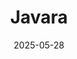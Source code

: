 ---  
layout: startup_page  
title: "Javara"  
id: "javararesearch.com"  
permalink: "/javarajavararesearch.com05282025/"  
website: "https://www.javararesearch.com/"  
funding_round: "Series C"  
funding_amount: ""  
investors: "community-based investors"  
about: "Javara is an Integrated Research Organization (IRO) that partners with healthcare organizations to deliver clinical trial access at the point of care. They aim to accelerate access to research for patients, biopharma companies, and healthcare organizations. Their focus is on increasing patient access and expanding into new therapeutic specialties through localized clinical research collaborations."  
markets: "Health Care, Clinical Trials, Wellness"  
hq: "Winston-Salem, North Carolina, United States"  
founded_year: "2018"  
linkedin: "https://www.linkedin.com/company/javara"  
twitter: "https://twitter.com/javararesearch"  
instagram: ""  
facebook: "https://www.facebook.com/javaraclinicalresearch"  
crunchbase: "https://www.crunchbase.com/organization/javara-research"  
pitchbook: "https://pitchbook.com/profiles/company/279104-05"  

date_display: "28-May-2025"  
date: "2025-05-28"

# SEO Optimization  
meta_title: "Javara - Series C"  
meta_description: "Javara, Javara is an Integrated Research Organization (IRO) that partners with healthcare organizations to deliver clinical trial access at the point of care...."  
meta_keywords: "Javara, Health Care, Clinical Trials, Wellness, Series C funding"  
canonical_url: "https://startup.projectstartups.com/javarajavararesearch.com05282025/"  
---